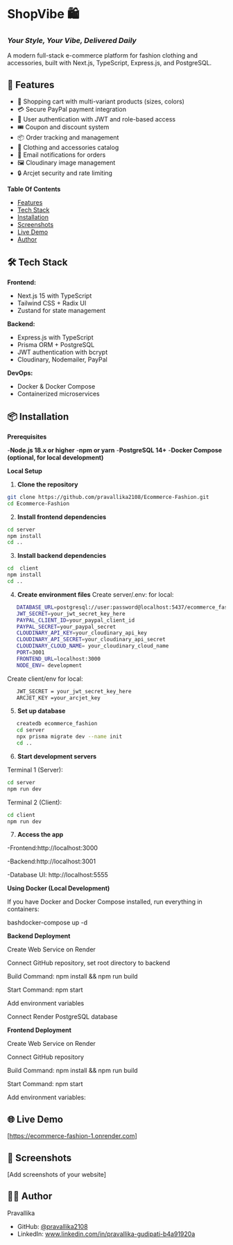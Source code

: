 # ShopVibe 🛍️

### *Your Style, Your Vibe, Delivered Daily*

A modern full-stack e-commerce platform for fashion clothing and accessories, built with Next.js, TypeScript, Express.js, and PostgreSQL.

## 🚀 Features

- 🛒 Shopping cart with multi-variant products (sizes, colors)
- 💳 Secure PayPal payment integration
- 👤 User authentication with JWT and role-based access
- 🎟️ Coupon and discount system
- 📦 Order tracking and management
- 👔 Clothing and accessories catalog
- 📧 Email notifications for orders
- 🖼️ Cloudinary image management
- 🔒 Arcjet security and rate limiting

**Table Of Contents**

- [Features](#-features)
- [Tech Stack](#-tech-stack)
- [Installation](#-installation)
- [Screenshots](#-screenshots)
- [Live Demo](#-live-demo)
- [Author](#-author)

## 🛠️ Tech Stack

**Frontend:**
- Next.js 15 with TypeScript
- Tailwind CSS + Radix UI
- Zustand for state management

**Backend:**
- Express.js with TypeScript
- Prisma ORM + PostgreSQL
- JWT authentication with bcrypt
- Cloudinary, Nodemailer, PayPal

**DevOps:**
- Docker & Docker Compose
- Containerized microservices

## 📦 Installation

**Prerequisites**

-**Node.js 18.x or higher**
-**npm or yarn**
-**PostgreSQL 14+**
-**Docker Compose (optional, for local development)**

**Local Setup**

1. **Clone the repository**
```bash
git clone https://github.com/pravallika2108/Ecommerce-Fashion.git
cd Ecommerce-Fashion
```
2. **Install frontend dependencies**

```bash
cd server
npm install
cd ..
```
3. **Install backend dependencies**

```bash
cd  client
npm install
cd ..
```
4. **Create environment files**
Create server/.env: for local:

```bash
   DATABASE_URL=postgresql://user:password@localhost:5437/ecommerce_fashion
   JWT_SECRET=your_jwt_secret_key_here
   PAYPAL_CLIENT_ID=your_paypal_client_id
   PAYPAL_SECRET=your_paypal_secret
   CLOUDINARY_API_KEY=your_cloudinary_api_key
   CLOUDINARY_API_SECRET=your_cloudinary_api_secret
   CLOUDINARY_CLOUD_NAME= your_cloudinary_cloud_name
   PORT=3001
   FRONTEND_URL=localhost:3000
   NODE_ENV= development
```
Create client/env for local:

```bash
   JWT_SECRET = your_jwt_secret_key_here
   ARCJET_KEY =your_arcjet_key
```

5. **Set up database**

```bash
   createdb ecommerce_fashion
   cd server
   npx prisma migrate dev --name init
   cd ..
```

6. **Start development servers**
   
Terminal 1 (Server):
```bash
cd server
npm run dev
```
Terminal 2 (Client):
```bash
cd client
npm run dev
```
7. **Access the app**
   
-Frontend:http://localhost:3000

-Backend:http://localhost:3001

-Database UI: http://localhost:5555


**Using Docker (Local Development)**

If you have Docker and Docker Compose installed, run everything in containers:

bashdocker-compose up -d


**Backend Deployment**

Create Web Service on Render

Connect GitHub repository, set root directory to backend

Build Command: npm install && npm run build

Start Command: npm start

Add environment variables 

Connect Render PostgreSQL database


**Frontend Deployment**

Create Web Service on Render

Connect GitHub repository

Build Command: npm install && npm run build

Start Command: npm start

Add environment variables:


## 🌐 Live Demo

[https://ecommerce-fashion-1.onrender.com]

## 📸 Screenshots

[Add screenshots of your website]

## 👨‍💻 Author

Pravallika
- GitHub: [@pravallika2108](https://github.com/pravallika2108)
- LinkedIn: www.linkedin.com/in/pravallika-gudipati-b4a91920a

